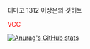 대마고 1312 이상운의 깃허브<br/>

<span style="color:red">VCC</span>

[![Anurag's GitHub stats](https://github-readme-stats.vercel.app/api?username=biscrab)](https://github.com/anuraghazra/github-readme-stats)

